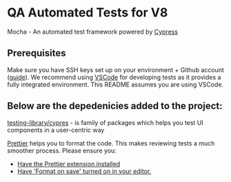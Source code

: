 # QA Automated Tests for V8 
Mocha - An automated test framework powered by [Cypress](https://www.cypress.io/)

## Prerequisites

Make sure you have SSH keys set up on your environment + Github account ([guide](https://help.github.com/en/articles/adding-a-new-ssh-key-to-your-github-account)). We recommend using [VSCode](https://code.visualstudio.com/) for developing tests as it provides a fully integrated environment. This README assumes you are using VSCode.

## Below are the depedenicies added to the project:

[testing-library/cypres](https://testing-library.com/docs/dom-testing-library/api-queries) - is family of packages which helps you test UI components in a user-centric way

[Prettier](https://prettier.io) helps you to format the code. This makes reviewing tests a much smoother process. Please ensure you:

- [Have the Prettier extension installed](https://marketplace.visualstudio.com/items?itemName=esbenp.prettier-vscode)
- [Have 'Format on save' turned on in your editor.](https://code.visualstudio.com/docs/editor/codebasics#_formatting)
